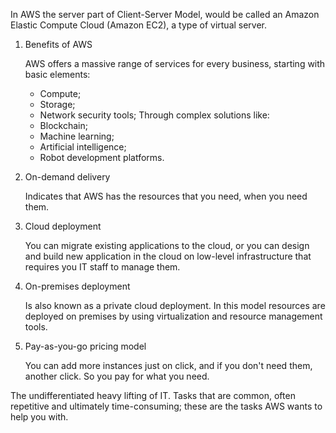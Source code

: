 In AWS the server part of Client-Server Model, would be called an Amazon Elastic Compute Cloud (Amazon EC2), a type of virtual server.

1. Benefits of AWS

    AWS offers a massive range of services for every business, starting with basic elements:
    - Compute;
    - Storage;
    - Network security tools;
    Through complex solutions like:
    - Blockchain;
    - Machine learning;
    - Artificial intelligence;
    - Robot development platforms.
    
2. On-demand delivery

    Indicates that AWS has the resources that you need, when you need them.

3. Cloud deployment

    You can migrate existing applications to the cloud, or you can design and build new application in the cloud on low-level infrastructure that requires you IT staff to manage them.

4. On-premises deployment

    Is also known as a private cloud deployment. In this model resources are deployed on premises by using virtualization and resource management tools.

5. Pay-as-you-go pricing model

    You can add more instances just on click, and if you don't need them, another click. So you pay for what you need.

The undifferentiated heavy lifting of IT. Tasks that are common, often repetitive and ultimately time-consuming; these are the tasks AWS wants to help you with.
